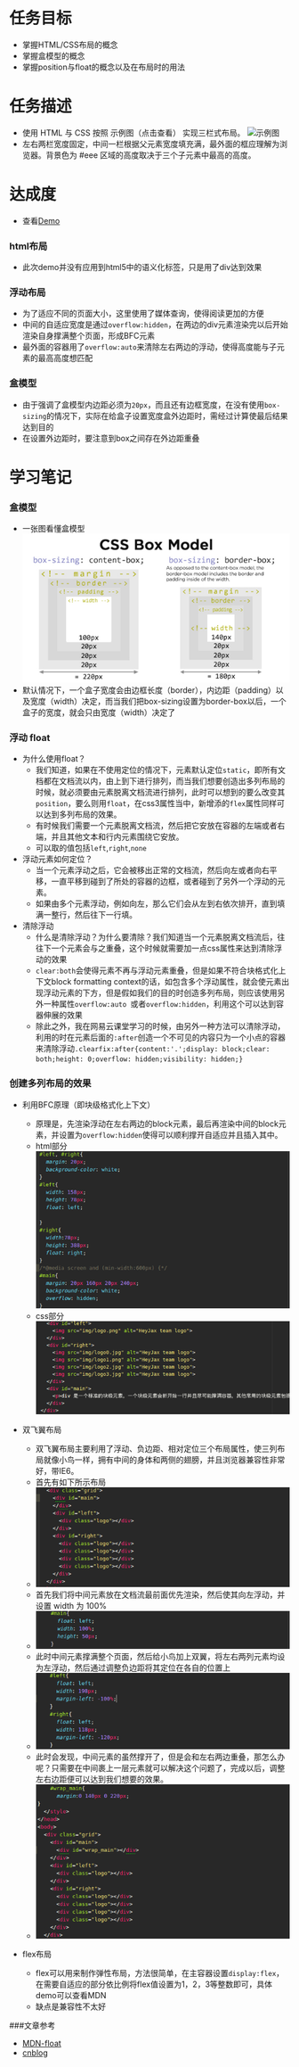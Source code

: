 # 任务目标
* 掌握HTML/CSS布局的概念
* 掌握盒模型的概念
* 掌握position与float的概念以及在布局时的用法

# 任务描述
* 使用 HTML 与 CSS 按照 示例图（点击查看） 实现三栏式布局。
![示例图](http://7xrp04.com1.z0.glb.clouddn.com/task_1_3_1.png)
* 左右两栏宽度固定，中间一栏根据父元素宽度填充满，最外面的框应理解为浏览器。背景色为 #eee 区域的高度取决于三个子元素中最高的高度。

# 达成度
* 查看[Demo](http://codepen.io/StevenYuysy/details/XdjwGY/)

### html布局
* 此次demo并没有应用到html5中的语义化标签，只是用了div达到效果

### 浮动布局
* 为了适应不同的页面大小，这里使用了媒体查询，使得阅读更加的方便
* 中间的自适应宽度是通过``overflow:hidden``，在两边的div元素渲染完以后开始渲染自身撑满整个页面，形成BFC元素
* 最外面的容器用了``overflow:auto``来清除左右两边的浮动，使得高度能与子元素的最高高度想匹配

### 盒模型
* 由于强调了盒模型内边距必须为``20px``，而且还有边框宽度，在没有使用``box-sizing``的情况下，实际在给盒子设置宽度盒外边距时，需经过计算使最后结果达到目的
* 在设置外边距时，要注意到box之间存在外边距重叠

# 学习笔记

### 盒模型
* 一张图看懂盒模型
![css box model](img/css-box-model-border-content_590x328.jpg)
* 默认情况下，一个盒子宽度会由边框长度（border），内边距（padding）以及宽度（width）决定，而当我们把box-sizing设置为border-box以后，一个盒子的宽度，就会只由宽度（width）决定了

### 浮动 float
* 为什么使用float？
    * 我们知道，如果在不使用定位的情况下，元素默认定位``static``，即所有文档都在文档流以内，由上到下进行排列，而当我们想要创造出多列布局的时候，就必须要由元素脱离文档流进行排列，此时可以想到的要么改变其``position``，要么则用``float``，在css3属性当中，新增添的``flex``属性同样可以达到多列布局的效果。    
    * 有时候我们需要一个元素脱离文档流，然后把它安放在容器的左端或者右端，并且其他文本和行内元素围绕它安放。
    * 可以取的值包括``left``,``right``,``none``
* 浮动元素如何定位？
    * 当一个元素浮动之后，它会被移出正常的文档流，然后向左或者向右平移，一直平移到碰到了所处的容器的边框，或者碰到了另外一个浮动的元素。
    * 如果由多个元素浮动，例如向左，那么它们会从左到右依次排开，直到填满一整行，然后往下一行填。
* 清除浮动
    * 什么是清除浮动？为什么要清除？我们知道当一个元素脱离文档流后，往往下一个元素会与之重叠，这个时候就需要加一点css属性来达到清除浮动的效果
    * ``clear:both``会使得元素不再与浮动元素重叠，但是如果不符合块格式化上下文block formatting context的话，如包含多个浮动属性，就会使元素出现浮动元素的下方，但是假如我们的目的时创造多列布局，则应该使用另外一种属性``overflow:auto ``或者``overflow:hidden``，利用这个可以达到容器伸展的效果
    * 除此之外，我在网易云课堂学习的时候，由另外一种方法可以清除浮动，利用的时在元素后面的``:after``创造一个不可见的内容只为一个小点的容器来清除浮动``.clearfix:after{content:'.';display: block;clear: both;height: 0;overflow: hidden;visibility: hidden;}``

### 创建多列布局的效果
* 利用BFC原理（即块级格式化上下文）
    * 原理是，先渲染浮动在左右两边的block元素，最后再渲染中间的block元素，并设置为``overflow:hidden``使得可以顺利撑开自适应并且插入其中。
    * html部分
    ![BFC-HTML](img/BFCcss.png)
    * css部分
    ![BFC-CSS](img/BFChtml.png)

* 双飞翼布局
    * 双飞翼布局主要利用了浮动、负边距、相对定位三个布局属性，使三列布局就像小鸟一样，拥有中间的身体和两侧的翅膀，并且浏览器兼容性非常好，带IE6。
    * 首先有如下所示布局
    * ![](img/双1.png)
    * 首先我们将中间元素放在文档流最前面优先渲染，然后使其向左浮动，并设置 width 为 100%
    * ![](img/双2.png)
    * 此时中间元素撑满整个页面，然后给小鸟加上双翼，将左右两列元素均设为左浮动，然后通过调整负边距将其定位在各自的位置上
    * ![](img/双3.png)
    * 此时会发现，中间元素的虽然撑开了，但是会和左右两边重叠，那怎么办呢？只需要在中间裹上一层元素就可以解决这个问题了，完成以后，调整左右边距便可以达到我们想要的效果。
    * ![](img/双4.png)

* flex布局
    * flex可以用来制作弹性布局，方法很简单，在主容器设置``display:flex``，在需要自适应的部分依比例将flex值设置为1，2，3等整数即可，具体demo可以查看MDN
    * 缺点是兼容性不太好

###文章参考
* [MDN-float](https://developer.mozilla.org/en-US/docs/Web/CSS/float)
* [cnblog](http://www.cnblogs.com/honoka/p/5161836.html)
